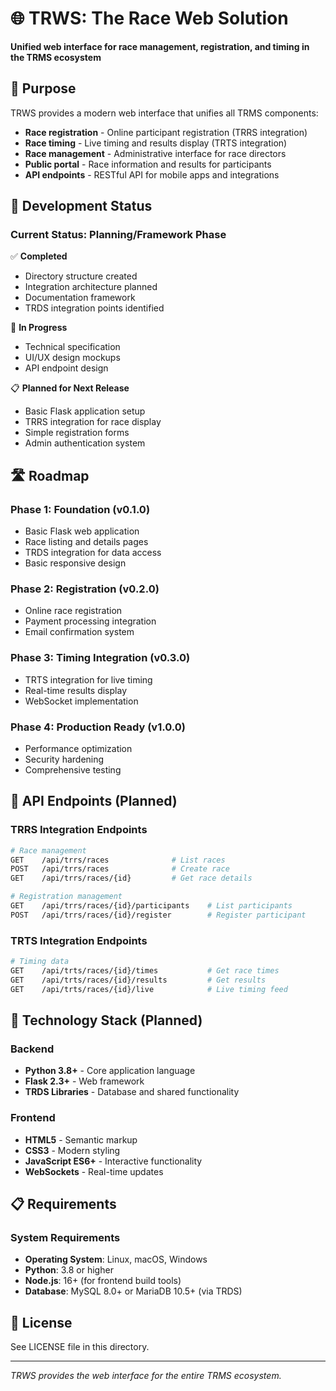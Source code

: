 # 🌐 TRWS: The Race Web Solution

**Unified web interface for race management, registration, and timing in the TRMS ecosystem**

## 🎯 Purpose

TRWS provides a modern web interface that unifies all TRMS components:
- **Race registration** - Online participant registration (TRRS integration)
- **Race timing** - Live timing and results display (TRTS integration)  
- **Race management** - Administrative interface for race directors
- **Public portal** - Race information and results for participants
- **API endpoints** - RESTful API for mobile apps and integrations

## 🚧 Development Status

### Current Status: **Planning/Framework Phase**

✅ **Completed**
- Directory structure created
- Integration architecture planned
- Documentation framework
- TRDS integration points identified

🔄 **In Progress**
- Technical specification
- UI/UX design mockups
- API endpoint design

📋 **Planned for Next Release**
- Basic Flask application setup
- TRRS integration for race display
- Simple registration forms
- Admin authentication system

## 🛣️ Roadmap

### Phase 1: Foundation (v0.1.0)
- Basic Flask web application
- Race listing and details pages
- TRDS integration for data access
- Basic responsive design

### Phase 2: Registration (v0.2.0)
- Online race registration
- Payment processing integration
- Email confirmation system

### Phase 3: Timing Integration (v0.3.0)
- TRTS integration for live timing
- Real-time results display
- WebSocket implementation

### Phase 4: Production Ready (v1.0.0)
- Performance optimization
- Security hardening
- Comprehensive testing

## 🔌 API Endpoints (Planned)

### TRRS Integration Endpoints

```bash
# Race management
GET    /api/trrs/races              # List races
POST   /api/trrs/races              # Create race
GET    /api/trrs/races/{id}         # Get race details

# Registration management
GET    /api/trrs/races/{id}/participants    # List participants
POST   /api/trrs/races/{id}/register        # Register participant
```

### TRTS Integration Endpoints

```bash
# Timing data
GET    /api/trts/races/{id}/times           # Get race times
GET    /api/trts/races/{id}/results         # Get results
GET    /api/trts/races/{id}/live            # Live timing feed
```

## 🔧 Technology Stack (Planned)

### Backend
- **Python 3.8+** - Core application language
- **Flask 2.3+** - Web framework
- **TRDS Libraries** - Database and shared functionality

### Frontend
- **HTML5** - Semantic markup
- **CSS3** - Modern styling
- **JavaScript ES6+** - Interactive functionality
- **WebSockets** - Real-time updates

## 📋 Requirements

### System Requirements
- **Operating System**: Linux, macOS, Windows
- **Python**: 3.8 or higher
- **Node.js**: 16+ (for frontend build tools)
- **Database**: MySQL 8.0+ or MariaDB 10.5+ (via TRDS)

## 📜 License

See LICENSE file in this directory.

---

*TRWS provides the web interface for the entire TRMS ecosystem.*
